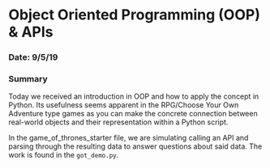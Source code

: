 # Object Oriented Programming (OOP) & APIs

### Date: 9/5/19

### Summary

Today we received an introduction in OOP and how to apply the concept in Python. Its usefulness seems apparent in the RPG/Choose Your Own Adventure type games as you can make the concrete connection between real-world objects and their representation within a Python script.

In the game_of_thrones_starter file, we are simulating calling an API and parsing through the resulting data to answer questions about said data. The work is found in the `got_demo.py`.
